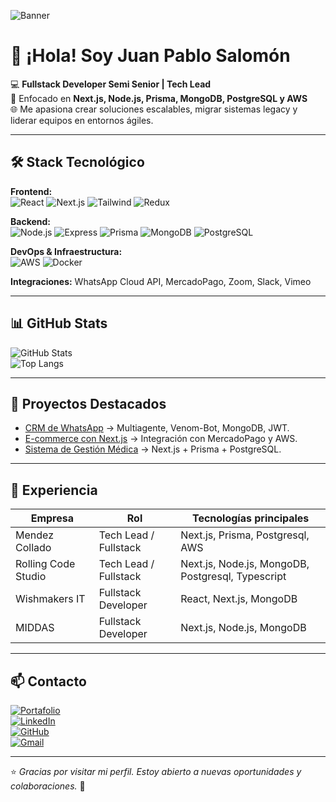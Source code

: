 <!-- Banner -->
![Banner](https://media.licdn.com/dms/image/v2/D4D16AQHTj-FsUDVSyQ/profile-displaybackgroundimage-shrink_350_1400/profile-displaybackgroundimage-shrink_350_1400/0/1698242865099?e=1758758400&v=beta&t=cvwuy_7s1GdNAa1uJdRKHOTG39ngnOPUAxYHeNnIAVU)

# 👋 ¡Hola! Soy Juan Pablo Salomón  

💻 **Fullstack Developer Semi Senior | Tech Lead**  
🚀 Enfocado en **Next.js, Node.js, Prisma, MongoDB, PostgreSQL y AWS**  
🌐 Me apasiona crear soluciones escalables, migrar sistemas legacy y liderar equipos en entornos ágiles.  

---

## 🛠️ Stack Tecnológico

**Frontend:**  
![React](https://img.shields.io/badge/-React-61DAFB?logo=react&logoColor=000) 
![Next.js](https://img.shields.io/badge/-Next.js-000000?logo=nextdotjs) 
![Tailwind](https://img.shields.io/badge/-Tailwind-38B2AC?logo=tailwindcss&logoColor=fff) 
![Redux](https://img.shields.io/badge/-Redux-764ABC?logo=redux&logoColor=fff)  

**Backend:**  
![Node.js](https://img.shields.io/badge/-Node.js-339933?logo=node.js&logoColor=fff) 
![Express](https://img.shields.io/badge/-Express-000000?logo=express) 
![Prisma](https://img.shields.io/badge/-Prisma-2D3748?logo=prisma) 
![MongoDB](https://img.shields.io/badge/-MongoDB-47A248?logo=mongodb&logoColor=fff) 
![PostgreSQL](https://img.shields.io/badge/-PostgreSQL-336791?logo=postgresql&logoColor=fff)  

**DevOps & Infraestructura:**  
![AWS](https://img.shields.io/badge/-AWS-232F3E?logo=amazon-aws) 
![Docker](https://img.shields.io/badge/-Docker-2496ED?logo=docker&logoColor=fff)  

**Integraciones:** WhatsApp Cloud API, MercadoPago, Zoom, Slack, Vimeo  

---

## 📊 GitHub Stats  

![GitHub Stats](https://github-readme-stats.vercel.app/api?username=pablopaul01&show_icons=true&theme=radical)  
![Top Langs](https://github-readme-stats.vercel.app/api/top-langs/?username=pablopaul01&layout=compact&theme=radical)  

---

## 🚀 Proyectos Destacados

- [CRM de WhatsApp](https://github.com/pablopaul01/whatsapp-crm) → Multiagente, Venom-Bot, MongoDB, JWT.  
- [E-commerce con Next.js](https://github.com/pablopaul01/ecommerce-next) → Integración con MercadoPago y AWS.  
- [Sistema de Gestión Médica](https://github.com/pablopaul01/gestion-medica) → Next.js + Prisma + PostgreSQL.  

---

## 💼 Experiencia

| Empresa            | Rol                     | Tecnologías principales |
|--------------------|-------------------------|--------------------------|
| Mendez Collado     | Tech Lead / Fullstack   | Next.js, Prisma, Postgresql, AWS     |
| Rolling Code Studio| Tech Lead / Fullstack   | Next.js, Node.js, MongoDB, Postgresql, Typescript|
| Wishmakers IT      | Fullstack Developer     | React, Next.js, MongoDB  |
| MIDDAS             | Fullstack Developer     | Next.js, Node.js, MongoDB|

---

## 📫 Contacto  

[![Portafolio](https://img.shields.io/badge/🌐%20Portafolio-jpsalomon.com.ar-blue)](https://jpsalomon.com.ar)  
[![LinkedIn](https://img.shields.io/badge/-LinkedIn-0A66C2?logo=linkedin&logoColor=white)](https://www.linkedin.com/in/juanpablosalomon/)  
[![GitHub](https://img.shields.io/badge/-GitHub-181717?logo=github&logoColor=white)](https://github.com/pablopaul01)  
[![Gmail](https://img.shields.io/badge/-Email-D14836?logo=gmail&logoColor=white)](mailto:juanpablosalomon@gmail.com)  

---

⭐ *Gracias por visitar mi perfil. Estoy abierto a nuevas oportunidades y colaboraciones.* 🚀
